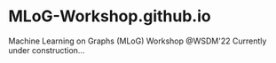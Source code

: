 # MLoG-Workshop.github.io
Machine Learning on Graphs (MLoG) Workshop @WSDM'22
Currently under construction...
